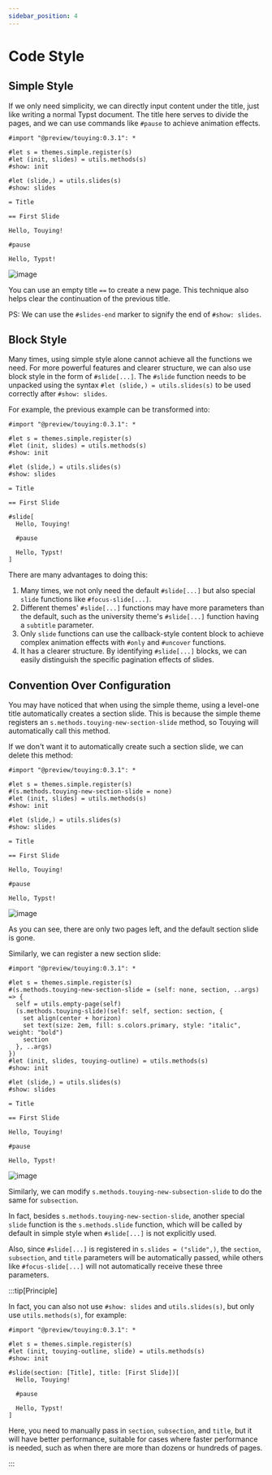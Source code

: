 ```yaml
---
sidebar_position: 4
---
```


# Code Style

## Simple Style

If we only need simplicity, we can directly input content under the title, just like writing a normal Typst document. The title here serves to divide the pages, and we can use commands like `#pause` to achieve animation effects.

```typst
#import "@preview/touying:0.3.1": *

#let s = themes.simple.register(s)
#let (init, slides) = utils.methods(s)
#show: init

#let (slide,) = utils.slides(s)
#show: slides

= Title

== First Slide

Hello, Touying!

#pause

Hello, Typst!
```

![image](https://github.com/touying-typ/touying/assets/34951714/f5bdbf8f-7bf9-45fd-9923-0fa5d66450b2)

You can use an empty title `==` to create a new page. This technique also helps clear the continuation of the previous title.

PS: We can use the `#slides-end` marker to signify the end of `#show: slides`.

## Block Style

Many times, using simple style alone cannot achieve all the functions we need. For more powerful features and clearer structure, we can also use block style in the form of `#slide[...]`. The `#slide` function needs to be unpacked using the syntax `#let (slide,) = utils.slides(s)` to be used correctly after `#show: slides`.

For example, the previous example can be transformed into:

```typst
#import "@preview/touying:0.3.1": *

#let s = themes.simple.register(s)
#let (init, slides) = utils.methods(s)
#show: init

#let (slide,) = utils.slides(s)
#show: slides

= Title

== First Slide

#slide[
  Hello, Touying!

  #pause

  Hello, Typst!
]
```

There are many advantages to doing this:

1. Many times, we not only need the default `#slide[...]` but also special `slide` functions like `#focus-slide[...]`.
2. Different themes' `#slide[...]` functions may have more parameters than the default, such as the university theme's `#slide[...]` function having a `subtitle` parameter.
3. Only `slide` functions can use the callback-style content block to achieve complex animation effects with `#only` and `#uncover` functions.
4. It has a clearer structure. By identifying `#slide[...]` blocks, we can easily distinguish the specific pagination effects of slides.

## Convention Over Configuration

You may have noticed that when using the simple theme, using a level-one title automatically creates a section slide. This is because the simple theme registers an `s.methods.touying-new-section-slide` method, so Touying will automatically call this method.

If we don't want it to automatically create such a section slide, we can delete this method:

```typst
#import "@preview/touying:0.3.1": *

#let s = themes.simple.register(s)
#(s.methods.touying-new-section-slide = none)
#let (init, slides) = utils.methods(s)
#show: init

#let (slide,) = utils.slides(s)
#show: slides

= Title

== First Slide

Hello, Touying!

#pause

Hello, Typst!
```

![image](https://github.com/touying-typ/touying/assets/34951714/17a89a59-9491-4e1f-95c0-09a22105ab35)

As you can see, there are only two pages left, and the default section slide is gone.

Similarly, we can register a new section slide:

```typst
#import "@preview/touying:0.3.1": *

#let s = themes.simple.register(s)
#(s.methods.touying-new-section-slide = (self: none, section, ..args) => {
  self = utils.empty-page(self)
  (s.methods.touying-slide)(self: self, section: section, {
    set align(center + horizon)
    set text(size: 2em, fill: s.colors.primary, style: "italic", weight: "bold")
    section
  }, ..args)
})
#let (init, slides, touying-outline) = utils.methods(s)
#show: init

#let (slide,) = utils.slides(s)
#show: slides

= Title

== First Slide

Hello, Touying!

#pause

Hello, Typst!
```

![image](https://github.com/touying-typ/touying/assets/34951714/5305efda-0cd4-42eb-9f2e-89abc30b6ca2)

Similarly, we can modify `s.methods.touying-new-subsection-slide` to do the same for `subsection`.

In fact, besides `s.methods.touying-new-section-slide`, another special `slide` function is the `s.methods.slide` function, which will be called by default in simple style when `#slide[...]` is not explicitly used.

Also, since `#slide[...]` is registered in `s.slides = ("slide",)`, the `section`, `subsection`, and `title` parameters will be automatically passed, while others like `#focus-slide[...]` will not automatically receive these three parameters.

:::tip[Principle]

In fact, you can also not use `#show: slides` and `utils.slides(s)`, but only use `utils.methods(s)`, for example:

```typst
#import "@preview/touying:0.3.1": *

#let s = themes.simple.register(s)
#let (init, touying-outline, slide) = utils.methods(s)
#show: init

#slide(section: [Title], title: [First Slide])[
  Hello, Touying!

  #pause

  Hello, Typst!
]
```

Here, you need to manually pass in `section`, `subsection`, and `title`, but it will have better performance, suitable for cases where faster performance is needed, such as when there are more than dozens or hundreds of pages.

:::